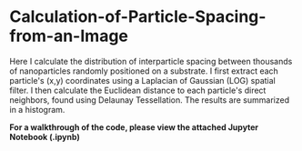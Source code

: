 # Calculation-of-Particle-Spacing-from-an-Image

Here I calculate the distribution of interparticle spacing between thousands of nanoparticles randomly positioned on a substrate. I first extract each particle's (x,y) coordinates using a Laplacian of Gaussian (LOG) spatial filter. I then calculate the Euclidean distance to each particle's direct neighbors, found using Delaunay Tessellation. The results are summarized in a histogram.


**For a walkthrough of the code, please view the attached Jupyter Notebook (.ipynb)**

